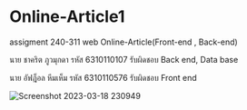 ﻿# Online-Article1
assigment 240-311 web Online-Article(Front-end , Back-end)

นาย ชาคริต ภูวมุกดา รหัส 6310110107 รับผิดชอบ Back end, Data base

นาย อัฟฎ็อล หีมเห็ม รหัส 6310110576 รับผิดชอบ Front end


![Screenshot 2023-03-18 230949](https://user-images.githubusercontent.com/128234855/226118541-0b4c6950-6286-48a3-9b65-8fdaef4f4c1b.png)
